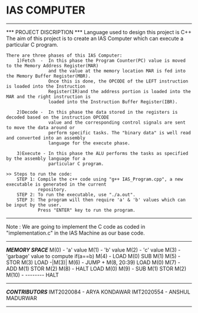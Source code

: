 # IAS COMPUTER

-------------------------------------------------------------------------------------

*** PROJECT DISCRIPTION ***
    Language used to design this project is C++
    The aim of this project is to create an IAS Computer which can execute a particular C program.

    There are three phases of this IAS Computer:
        1)Fetch  -  In this phase the Program Counter(PC) value is moved to the Memory Address Register(MAR)
                    and the value at the memory location MAR is fed into the Memory Buffer Register(MBR).
                    Once this is done, the OPCODE of the LEFT instruction is loaded into the Instruction 
                    Register(IR)and the address portion is loaded into the MAR and the right instruction is 
                    loaded into the Instruction Buffer Register(IBR).

        2)Decode -  In this phase the data stored in the registers is decoded based on the instruction OPCODE 
                    value and the corresponding control signals are sent to move the data around or 
                    perform specific tasks. The "binary data" is well read and converted into an assembly
                    language for the execute phase. 
        
        3)Execute - In this phase the ALU performs the tasks as specified by the assembly language for a 
                    particular C program.
    
    >> Steps to run the code:
        STEP 1: Compile the c++ code using "g++ IAS_Program.cpp", a new executable is generated in the current
                repository.
        STEP 2: To run the executable, use "./a.out".
        STEP 3: The program will then require 'a' & 'b' values which can be input by the user.
                Press "ENTER" key to run the program. 

-------------------------------------------------------------------------------------

Note : We are going to implement the C code as coded in "implementation.c" in the IAS Machine as our base code.

-------------------------------------------------------------------------------------

***MEMORY SPACE***
M(0)    -       'a' value
M(1)    -       'b' value
M(2)    -       'c' value
M(3)    -       'garbage' value to compute if(a==b)
M(4)    -       LOAD M(0)           SUB M(1)
M(5)    -       STOR M(3)           LOAD -|M(3)|
M(6)    -       JUMP + M(8, 20:39)  LOAD M(0)
M(7)    -       ADD M(1)            STOR M(2)
M(8)    -       HALT                LOAD M(0)
M(9)    -       SUB M(1)            STOR M(2)
M(10)   -       --------            HALT

-------------------------------------------------------------------------------------

***CONTRIBUTORS***
IMT2020084 - ARYA KONDAWAR
IMT2020554 - ANSHUL MADURWAR

-------------------------------------------------------------------------------------

